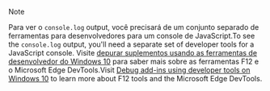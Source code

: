 > [!NOTE]
> <span data-ttu-id="3c1f4-101">Para ver o `console.log` output, você precisará de um conjunto separado de ferramentas para desenvolvedores para um console de JavaScript.</span><span class="sxs-lookup"><span data-stu-id="3c1f4-101">To see the `console.log` output, you'll need a separate set of developer tools for a JavaScript console.</span></span> <span data-ttu-id="3c1f4-102">Visite [depurar suplementos usando as ferramentas de desenvolvedor do Windows 10](../testing/debug-add-ins-using-f12-developer-tools-on-windows-10.md) para saber mais sobre as ferramentas F12 e o Microsoft Edge DevTools.</span><span class="sxs-lookup"><span data-stu-id="3c1f4-102">Visit [Debug add-ins using developer tools on Windows 10](../testing/debug-add-ins-using-f12-developer-tools-on-windows-10.md) to learn more about F12 tools and the Microsoft Edge DevTools.</span></span>